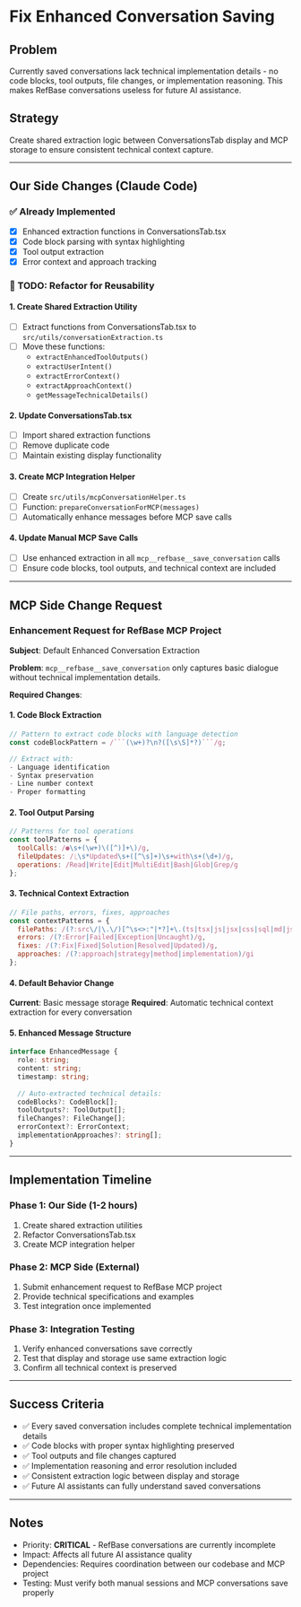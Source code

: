 # Fix Enhanced Conversation Saving

## Problem
Currently saved conversations lack technical implementation details - no code blocks, tool outputs, file changes, or implementation reasoning. This makes RefBase conversations useless for future AI assistance.

## Strategy
Create shared extraction logic between ConversationsTab display and MCP storage to ensure consistent technical context capture.

---

## Our Side Changes (Claude Code)

### ✅ Already Implemented
- [x] Enhanced extraction functions in ConversationsTab.tsx
- [x] Code block parsing with syntax highlighting  
- [x] Tool output extraction
- [x] Error context and approach tracking

### 📝 TODO: Refactor for Reusability

#### 1. Create Shared Extraction Utility
- [ ] Extract functions from ConversationsTab.tsx to `src/utils/conversationExtraction.ts`
- [ ] Move these functions:
  - `extractEnhancedToolOutputs()`
  - `extractUserIntent()`
  - `extractErrorContext()`
  - `extractApproachContext()`
  - `getMessageTechnicalDetails()`

#### 2. Update ConversationsTab.tsx
- [ ] Import shared extraction functions
- [ ] Remove duplicate code
- [ ] Maintain existing display functionality

#### 3. Create MCP Integration Helper
- [ ] Create `src/utils/mcpConversationHelper.ts`
- [ ] Function: `prepareConversationForMCP(messages)` 
- [ ] Automatically enhance messages before MCP save calls

#### 4. Update Manual MCP Save Calls
- [ ] Use enhanced extraction in all `mcp__refbase__save_conversation` calls
- [ ] Ensure code blocks, tool outputs, and technical context are included

---

## MCP Side Change Request

### Enhancement Request for RefBase MCP Project

**Subject**: Default Enhanced Conversation Extraction

**Problem**: `mcp__refbase__save_conversation` only captures basic dialogue without technical implementation details.

**Required Changes**:

#### 1. Code Block Extraction
```javascript
// Pattern to extract code blocks with language detection
const codeBlockPattern = /```(\w+)?\n?([\s\S]*?)```/g;

// Extract with:
- Language identification
- Syntax preservation  
- Line number context
- Proper formatting
```

#### 2. Tool Output Parsing
```javascript
// Patterns for tool operations
const toolPatterns = {
  toolCalls: /●\s+(\w+)\([^)]+\)/g,
  fileUpdates: /⎿\s*Updated\s+([^\s]+)\s+with\s+(\d+)/g,
  operations: /Read|Write|Edit|MultiEdit|Bash|Glob|Grep/g
};
```

#### 3. Technical Context Extraction
```javascript
// File paths, errors, fixes, approaches
const contextPatterns = {
  filePaths: /(?:src\/|\.\/)[^\s<>:"|*?]+\.(ts|tsx|js|jsx|css|sql|md|json)/g,
  errors: /(?:Error|Failed|Exception|Uncaught)/g,
  fixes: /(?:Fix|Fixed|Solution|Resolved|Updated)/g,
  approaches: /(?:approach|strategy|method|implementation)/gi
};
```

#### 4. Default Behavior Change
**Current**: Basic message storage
**Required**: Automatic technical context extraction for every conversation

#### 5. Enhanced Message Structure
```typescript
interface EnhancedMessage {
  role: string;
  content: string;
  timestamp: string;
  
  // Auto-extracted technical details:
  codeBlocks?: CodeBlock[];
  toolOutputs?: ToolOutput[];
  fileChanges?: FileChange[];
  errorContext?: ErrorContext;
  implementationApproaches?: string[];
}
```

---

## Implementation Timeline

### Phase 1: Our Side (1-2 hours)
1. Create shared extraction utilities
2. Refactor ConversationsTab.tsx
3. Create MCP integration helper

### Phase 2: MCP Side (External)
1. Submit enhancement request to RefBase MCP project
2. Provide technical specifications and examples
3. Test integration once implemented

### Phase 3: Integration Testing
1. Verify enhanced conversations save correctly
2. Test that display and storage use same extraction logic
3. Confirm all technical context is preserved

---

## Success Criteria

- ✅ Every saved conversation includes complete technical implementation details
- ✅ Code blocks with proper syntax highlighting preserved
- ✅ Tool outputs and file changes captured
- ✅ Implementation reasoning and error resolution included
- ✅ Consistent extraction logic between display and storage
- ✅ Future AI assistants can fully understand saved conversations

---

## Notes

- Priority: **CRITICAL** - RefBase conversations are currently incomplete
- Impact: Affects all future AI assistance quality
- Dependencies: Requires coordination between our codebase and MCP project
- Testing: Must verify both manual sessions and MCP conversations save properly